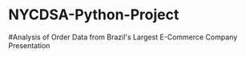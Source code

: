 # NYCDSA-Python-Project
#Analysis of Order Data from Brazil's Largest E-Commerce Company Presentation